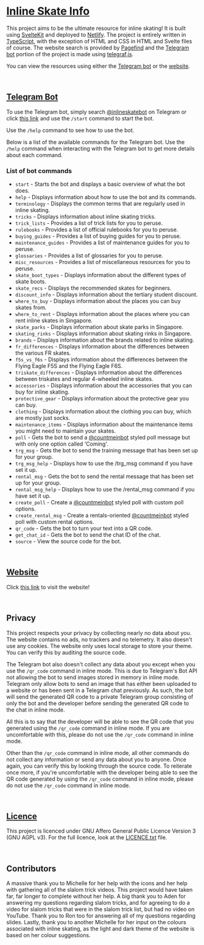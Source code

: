 # [Inline Skate Info](https://inline-skate-info.netlify.app)

This project aims to be the ultimate resource for inline skating! It is built using [SvelteKit](https://kit.svelte.dev) and deployed to [Netlify](https://www.netlify.com). The project is entirely written in [TypeScript](https://www.typescriptlang.org), with the exception of HTML and CSS in HTML and Svelte files of course. The website search is provided by [Pagefind](https://pagefind.app) and the [Telegram bot](https://t.me/inlineskatebot) portion of the project is made using [telegraf.js](https://telegraf.js.org).

You can view the resources using either the [Telegram bot](https://t.me/inlineskatebot) or the [website](https://inline-skate-info.netlify.app).

<br>

## [Telegram Bot](https://t.me/inlineskatebot)

To use the Telegram bot, simply search [@inlineskatebot](https://t.me/inlineskatebot) on Telegram or click [this link](https://t.me/inlineskatebot) and use the `/start` command to start the bot.

Use the `/help` command to see how to use the bot.

Below is a list of the available commands for the Telegram bot. Use the `/help` command when interacting with the Telegram bot to get more details about each command.

### List of bot commands

- `start` - Starts the bot and displays a basic overview of what the bot does.
- `help` - Displays information about how to use the bot and its commands.
- `terminology` - Displays the common terms that are regularly used in inline skating.
- `tricks` - Displays information about inline skating tricks.
- `trick_lists` - Provides a list of trick lists for you to peruse.
- `rulebooks` - Provides a list of official rulebooks for you to peruse.
- `buying_guides` - Provides a list of buying guides for you to peruse.
- `maintenance_guides` - Provides a list of maintenance guides for you to peruse.
- `glossaries` - Provides a list of glossaries for you to peruse.
- `misc_resources` - Provides a list of miscellaneous resources for you to peruse.
- `skate_boot_types` - Displays information about the different types of skate boots.
- `skate_recs` - Displays the recommended skates for beginners.
- `discount_info` - Displays information about the tertiary student discount.
- `where_to_buy` - Displays information about the places you can buy skates from.
- `where_to_rent` - Displays information about the places where you can rent inline skates in Singapore.
- `skate_parks` - Displays information about skate parks in Singapore.
- `skating_rinks` - Displays information about skating rinks in Singapore.
- `brands` - Displays information about the brands related to inline skating.
- `fr_differences` - Displays information about the differences between the various FR skates.
- `f5s_vs_f6s` - Displays information about the differences between the Flying Eagle F5S and the Flying Eagle F6S.
- `triskate_differences` - Displays information about the differences between triskates and regular 4-wheeled inline skates.
- `accessories` - Displays information about the accessories that you can buy for inline skating.
- `protective_gear` - Displays information about the protective gear you can buy.
- `clothing` - Displays information about the clothing you can buy, which are mostly just socks.
- `maintenance_items` - Displays information about the maintenance items you might need to maintain your skates.
- `poll` - Gets the bot to send a [@countmeinbot](https://t.me/countmeinbot) styled poll message but with only one option called 'Coming'.
- `trg_msg` - Gets the bot to send the training message that has been set up for your group.
- `trg_msg_help` - Displays how to use the /trg_msg command if you have set it up.
- `rental_msg` - Gets the bot to send the rental message that has been set up for your group.
- `rental_msg_help` - Displays how to use the /rental_msg command if you have set it up.
- `create_poll` - Create a [@countmeinbot](https://t.me/countmeinbot) styled poll with custom poll options.
- `create_rental_msg` - Create a rentals-oriented [@countmeinbot](https://t.me/countmeinbot) styled poll with custom rental options.
- `qr_code` - Gets the bot to turn your text into a QR code.
- `get_chat_id` - Gets the bot to send the chat ID of the chat.
- `source` - View the source code for the bot.

<br>

## [Website](https://inline-skate-info.netlify.app)

Click [this link](https://inline-skate-info.netlify.app) to visit the website!

<br>

## Privacy

This project respects your privacy by collecting nearly no data about you. The website contains no ads, no trackers and no telemetry. It also doesn't use any cookies. The website only uses local storage to store your theme. You can verify this by auditing the source code.

The Telegram bot also doesn't collect any data about you except when you use the `/qr_code` command in inline mode. This is due to Telegram's Bot API not allowing the bot to send images stored in memory in inline mode. Telegram only allow bots to send an image that has either been uploaded to a website or has been sent in a Telegram chat previously. As such, the bot will send the generated QR code to a private Telegram group consisting of only the bot and the developer before sending the generated QR code to the chat in inline mode.

All this is to say that the developer will be able to see the QR code that you generated using the `/qr_code` command in inline mode. If you are uncomfortable with this, please do not use the `/qr_code` command in inline mode.

Other than the `/qr_code` command in inline mode, all other commands do not collect any information or send any data about you to anyone. Once again, you can verify this by looking through the source code. To reiterate once more, if you're uncomfortable with the developer being able to see the QR code generated by using the `/qr_code` command in inline mode, please do not use the `/qr_code` command in inline mode.

<br>

## [Licence](./LICENCE.txt)

This project is licenced under GNU Affero General Public Licence Version 3 (GNU AGPL v3). For the full licence, look at the [LICENCE.txt](./LICENCE.txt) file.

<br>

## Contributors

A massive thank you to Michelle for her help with the icons and her help with gathering all of the slalom trick videos. This project would have taken far, far longer to complete without her help. A big thank you to Aden for answering my questions regarding slalom tricks, and for agreeing to do a video for slalom tricks that were in the slalom trick list, but had no video on YouTube. Thank you to Ron too for answering all of my questions regarding slides. Lastly, thank you to another Michelle for her input on the colours associated with inline skating, as the light and dark theme of the website is based on her colour suggestions.
